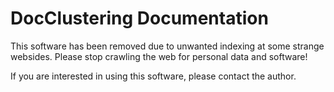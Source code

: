 # DocClustering Documentation

This software has been removed due to unwanted indexing at some strange websides. Please stop crawling the web for personal data and software!

If you are interested in using this software, please contact the author.

